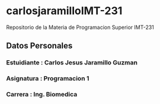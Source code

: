 # carlosjaramilloIMT-231
Repositorio de la Materia de Programacion Superior IMT-231
## Datos Personales
### Estuidiante  : Carlos Jesus Jaramillo Guzman
### Asignatura : Programacion 1
### Carrera : Ing. Biomedica 
